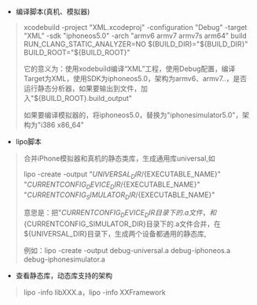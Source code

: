 <!--
Xcode开发常用脚本命令
-->

- 编译脚本(真机、模拟器)

> xcodebuild -project "XML.xcodeproj" -configuration "Debug" -target "XML" -sdk "iphoneos5.0" -arch "armv6 armv7 armv7s arm64" build RUN_CLANG_STATIC_ANALYZER=NO  $(BUILD_DIR)="${BUILD_DIR}" BUILD_ROOT="${BUILD_ROOT}"
> 
> 它的意义为：使用xodebuild编译“XML”工程，使用Debug配置，编译Target为XML，使用SDK为iphoneos5.0，架构为armv6、armv7..，是否运行静态分析器，如果要输出到文件，加入"${BUILD_ROOT}.build_output"
> 
> 如果要编译模拟器的，将iphoneos5.0，替换为"iphonesimulator5.0"，架构为"i386 x86_64"
> 

- lipo脚本

> 合并iPhone模拟器和真机的静态类库，生成通用库universal,如
> 
> lipo -create -output "${UNIVERSAL_DIR}/${EXECUTABLE_NAME}" "${CURRENTCONFIG_DEVICE_DIR}/${EXECUTABLE_NAME}" "${CURRENTCONFIG_SIMULATOR_DIR}/${EXECUTABLE_NAME}"
> 
> 意思是：把"${CURRENTCONFIG_DEVICE_DIR}目录下的.a文件，和${CURRENTCONFIG_SIMULATOR_DIR}目录下的.a文件合并，在${UNIVERSAL_DIR}目录下，生成两个设备都通用的静态库,
> 
> 例如：lipo -create -output debug-universal.a debug-iphoneos.a debug-iphonesimulator.a
> 

- 查看静态库，动态库支持的架构

> lipo -info libXXX.a，lipo -info XXFramework
> 

